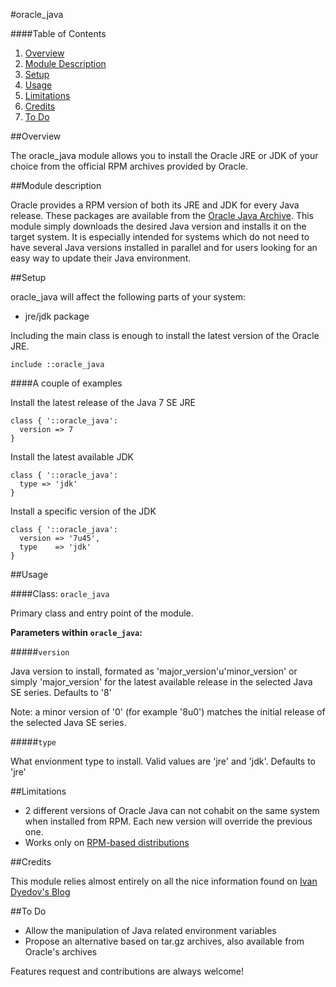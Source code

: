 #oracle_java

####Table of Contents

1. [Overview](#overview)
2. [Module Description](#module-description)
3. [Setup](#setup)
4. [Usage](#usage)
5. [Limitations](#limitations)
6. [Credits](#credits)
7. [To Do](#to-do)

##Overview

The oracle_java module allows you to install the Oracle JRE or JDK of your choice from the official RPM archives provided by Oracle.

##Module description

Oracle provides a RPM version of both its JRE and JDK for every Java release. These packages are available from the [Oracle Java Archive](http://www.oracle.com/technetwork/java/archive-139210.html). This module simply downloads the desired Java version and installs it on the target system. It is especially intended for systems which do not need to have several Java versions installed in parallel and for users looking for an easy way to update their Java environment.

##Setup

oracle_java will affect the following parts of your system:

* jre/jdk package

Including the main class is enough to install the latest version of the Oracle JRE.

```puppet
include ::oracle_java
```

####A couple of examples

Install the latest release of the Java 7 SE JRE

```puppet
class { '::oracle_java':
  version => 7
}
```

Install the latest available JDK

```puppet
class { '::oracle_java':
  type => 'jdk'
}
```

Install a specific version of the JDK

```puppet
class { '::oracle_java':
  version => '7u45',
  type    => 'jdk'
}
```

##Usage

####Class: `oracle_java`

Primary class and entry point of the module.

**Parameters within `oracle_java`:**

#####`version`

Java version to install, formated as 'major_version'u'minor_version' or simply 'major_version' for the latest available release in the selected Java SE series. Defaults to '8'

Note: a minor version of '0' (for example '8u0') matches the initial release of the selected Java SE series. 

#####`type`

What envionment type to install. Valid values are 'jre' and 'jdk'. Defaults to 'jre'

##Limitations

* 2 different versions of Oracle Java can not cohabit on the same system when installed from RPM. Each new version will override the previous one.
* Works only on [RPM-based distributions](http://en.wikipedia.org/wiki/List_of_Linux_distributions#RPM-based)

##Credits

This module relies almost entirely on all the nice information found on [Ivan Dyedov's Blog](https://ivan-site.com/2012/05/download-oracle-java-jre-jdk-using-a-script/)

##To Do

* Allow the manipulation of Java related environment variables
* Propose an alternative based on tar.gz archives, also available from Oracle's archives

Features request and contributions are always welcome!